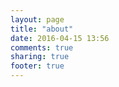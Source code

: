 ```yaml
---
layout: page
title: "about"
date: 2016-04-15 13:56
comments: true
sharing: true
footer: true
---
```


